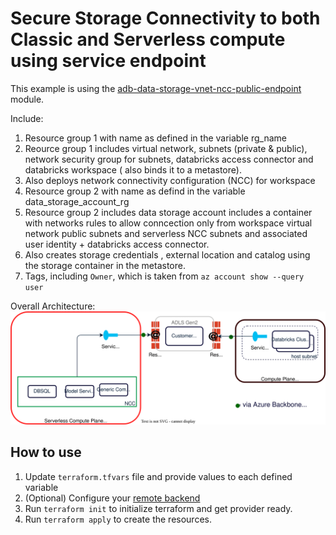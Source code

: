 # Secure Storage Connectivity to both Classic and Serverless compute using service endpoint

This example is using the [adb-data-storage-vnet-ncc-public-endpoint](../../modules/adb-data-storage-vnet-ncc-public-endpoint) module.

Include:
1. Resource group 1 with name as defined in the variable rg_name
2. Reource group 1 includes virtual network, subnets (private & public), network security group for subnets, databricks access connector and databricks workspace ( also binds it to a metastore).
3. Also deploys network connectivity configuration (NCC) for workspace
4. Resource group 2 with name as defind in the variable data_storage_account_rg
5. Resource group 2 includes data storage account includes a container with networks rules to allow conncection only from workspace virtual network public subnets and serverless NCC subnets and associated user identity + databricks access connector.
6. Also creates storage credentials , external location and catalog using the storage container in the metastore.
7. Tags, including `Owner`, which is taken from `az account show --query user`

Overall Architecture:
![alt text](../../modules/adb-data-storage-vnet-ncc-public-endpoint/architecture.drawio.svg)

## How to use

1. Update `terraform.tfvars` file and provide values to each defined variable
2. (Optional) Configure your [remote backend](https://developer.hashicorp.com/terraform/language/settings/backends/azurerm)
3. Run `terraform init` to initialize terraform and get provider ready.
4. Run `terraform apply` to create the resources.